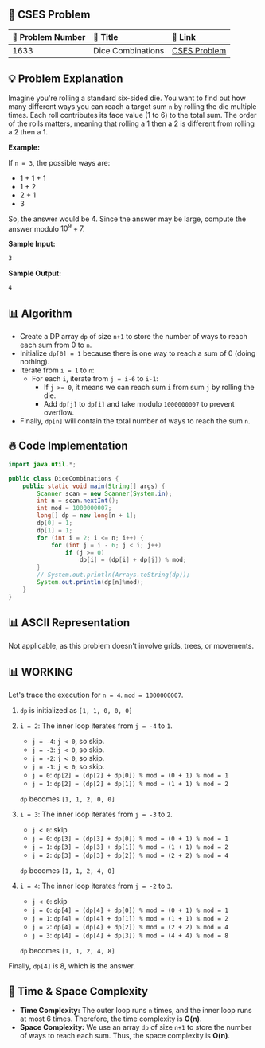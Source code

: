 ## 📝 **CSES Problem**

| 🔢 Problem Number | 📌 Title            | 🔗 Link                                    |
| :---------------- | :----------------- | :------------------------------------------ |
| 1633              | Dice Combinations | [CSES Problem](https://cses.fi/problemset/task/1633/) |

## 💡 **Problem Explanation**

Imagine you're rolling a standard six-sided die. You want to find out how many different ways you can reach a target sum `n` by rolling the die multiple times. Each roll contributes its face value (1 to 6) to the total sum. The order of the rolls matters, meaning that rolling a 1 then a 2 is different from rolling a 2 then a 1.

**Example:**

If `n = 3`, the possible ways are:

*   1 + 1 + 1
*   1 + 2
*   2 + 1
*   3

So, the answer would be 4.  Since the answer may be large, compute the answer modulo $10^9 + 7$.

**Sample Input:**

```
3
```

**Sample Output:**

```
4
```

## 📊 **Algorithm**

*   Create a DP array `dp` of size `n+1` to store the number of ways to reach each sum from 0 to `n`.
*   Initialize `dp[0] = 1` because there is one way to reach a sum of 0 (doing nothing).
*   Iterate from `i = 1` to `n`:
    *   For each `i`, iterate from `j = i-6` to `i-1`:
        *   If `j >= 0`, it means we can reach sum `i` from sum `j` by rolling the die.
        *   Add `dp[j]` to `dp[i]` and take modulo `1000000007` to prevent overflow.
*   Finally, `dp[n]` will contain the total number of ways to reach the sum `n`.

## 🔥 **Code Implementation**

```java
import java.util.*;

public class DiceCombinations {
    public static void main(String[] args) {
        Scanner scan = new Scanner(System.in);
        int n = scan.nextInt();
        int mod = 1000000007;
        long[] dp = new long[n + 1];
        dp[0] = 1;
        dp[1] = 1;
        for (int i = 2; i <= n; i++) {
            for (int j = i - 6; j < i; j++)
                if (j >= 0)
                    dp[i] = (dp[i] + dp[j]) % mod;
        }
        // System.out.println(Arrays.toString(dp));
        System.out.println(dp[n]%mod);
    }
}
```

## 📊 **ASCII Representation**

Not applicable, as this problem doesn't involve grids, trees, or movements.

## 📊 **WORKING**

Let's trace the execution for `n = 4`.  `mod = 1000000007`.

1.  `dp` is initialized as `[1, 1, 0, 0, 0]`

2.  `i = 2`: The inner loop iterates from `j = -4` to `1`.

    *   `j = -4`: `j < 0`, so skip.
    *   `j = -3`: `j < 0`, so skip.
    *   `j = -2`: `j < 0`, so skip.
    *   `j = -1`: `j < 0`, so skip.
    *   `j = 0`: `dp[2] = (dp[2] + dp[0]) % mod = (0 + 1) % mod = 1`
    *   `j = 1`: `dp[2] = (dp[2] + dp[1]) % mod = (1 + 1) % mod = 2`

    `dp` becomes `[1, 1, 2, 0, 0]`

3.  `i = 3`: The inner loop iterates from `j = -3` to `2`.

    *   `j < 0`: skip
    *   `j = 0`: `dp[3] = (dp[3] + dp[0]) % mod = (0 + 1) % mod = 1`
    *   `j = 1`: `dp[3] = (dp[3] + dp[1]) % mod = (1 + 1) % mod = 2`
    *   `j = 2`: `dp[3] = (dp[3] + dp[2]) % mod = (2 + 2) % mod = 4`

    `dp` becomes `[1, 1, 2, 4, 0]`

4.  `i = 4`: The inner loop iterates from `j = -2` to `3`.

    *   `j < 0`: skip
    *   `j = 0`: `dp[4] = (dp[4] + dp[0]) % mod = (0 + 1) % mod = 1`
    *   `j = 1`: `dp[4] = (dp[4] + dp[1]) % mod = (1 + 1) % mod = 2`
    *   `j = 2`: `dp[4] = (dp[4] + dp[2]) % mod = (2 + 2) % mod = 4`
    *   `j = 3`: `dp[4] = (dp[4] + dp[3]) % mod = (4 + 4) % mod = 8`

    `dp` becomes `[1, 1, 2, 4, 8]`

Finally, `dp[4]` is 8, which is the answer.

## 🚀 **Time & Space Complexity**

*   **Time Complexity:** The outer loop runs `n` times, and the inner loop runs at most 6 times. Therefore, the time complexity is **O(n)**.
*   **Space Complexity:** We use an array `dp` of size `n+1` to store the number of ways to reach each sum. Thus, the space complexity is **O(n)**.
